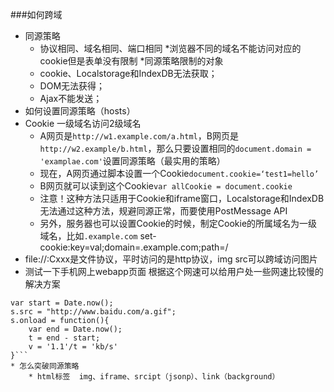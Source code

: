 ###如何跨域
* 同源策略
    * 协议相同、域名相同、端口相同
*浏览器不同的域名不能访问对应的cookie但是表单没有限制
*同源策略限制的对象
    * cookie、Localstorage和IndexDB无法获取；
    * DOM无法获得；
    * Ajax不能发送；
* 如何设置同源策略（hosts）
* Cookie 一级域名访问2级域名
    * A网页是`http://w1.example.com/a.html`，B网页是`http://w2.example/b.html`，那么只要设置相同的`document.domain = 'examplae.com'`设置同源策略（最实用的策略）
    * 现在，A网页通过脚本设置一个Cookie`document.cookie=‘test1=hello’`
    * B网页就可以读到这个Cookie`var allCookie = document.cookie`
    * 注意！这种方法只适用于Cookie和iframe窗口，Localstorage和IndexDB无法通过这种方法，规避同源正常，而要使用PostMessage API
    * 另外，服务器也可以设置Cookie的时候，制定Cookie的所属域名为一级域名，比如`.example.com`
    set-cookie:key=val;domain=.example.com;path=/
* file://:Cxxx是文件协议，平时访问的是http协议，img src可以跨域访问图片
* 测试一下手机网上webapp页面 根据这个网速可以给用户处一些网速比较慢的解决方案
```var s = new images();
var start = Date.now();
s.src = "http://www.baidu.com/a.gif";
s.onload = function(){
	var end = Date.now();
	t = end - start;
	v = '1.1'/t = 'kb/s' 
}```
* 怎么突破同源策略
    * html标签  img、iframe、srcipt（jsonp）、link（background）




